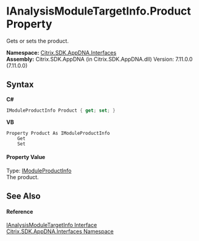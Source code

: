 # IAnalysisModuleTargetInfo.Product Property 
 

Gets or sets the product.

**Namespace:**&nbsp;<a href="76802ff4-4a01-87c3-4564-af4f926b7b66">Citrix.SDK.AppDNA.Interfaces</a><br />**Assembly:**&nbsp;Citrix.SDK.AppDNA (in Citrix.SDK.AppDNA.dll) Version: 7.11.0.0 (7.11.0.0)

## Syntax

**C#**
```csharp
IModuleProductInfo Product { get; set; }
```

**VB**
```vbnet
Property Product As IModuleProductInfo
	Get
	Set
```


#### Property Value
Type: <a href="5d48feac-f6f0-e9c3-af0b-8e68bf54d7bd">IModuleProductInfo</a><br />The product.

## See Also


#### Reference
<a href="47f0aa78-b9ef-4ead-b858-d51d06c3efc2">IAnalysisModuleTargetInfo Interface</a><br /><a href="76802ff4-4a01-87c3-4564-af4f926b7b66">Citrix.SDK.AppDNA.Interfaces Namespace</a><br />